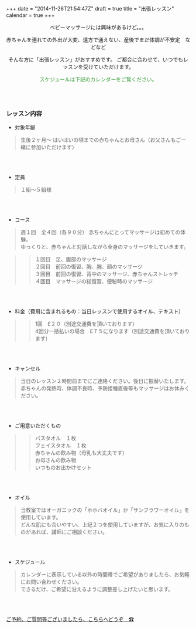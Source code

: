 +++
date = "2014-11-26T21:54:47Z"
draft = true
title = "出張レッスン"
calendar = true
+++

<p style="text-align:center">ベビーマッサージには興味があるけど。。。</p>

<p style="text-align:center">赤ちゃんを連れての外出が大変、遠方で通えない、産後でまだ体調が不安定　などなど</p>

<p style="text-align:center">そんな方に「出張レッスン」がおすすめです。
ご都合に合わせて、いつでもレッスンを受けていただけます。</p>

<p style="text-align:center; color: #399e39">スケジュールは下記のカレンダーをご覧ください。</p><br>
<br>

### レッスン内容

* 対象年齢

> 生後２ヶ月〜 はいはいの頃までの赤ちゃんとお母さん（お父さんもご一緒に参加いただけます）
<br>
<br>

* 定員

> １組〜５組様
<br>
<br>

* コース

> 週１回　全４回（各９０分）
  赤ちゃんにとってマッサージは初めての体験。<br>
  ゆっくりと、赤ちゃんと対話しながら全身のマッサージをしていきます。

>> １回目　足、腹部のマッサージ<br>
   ２回目　前回の復習、胸、腕、顔のマッサージ<br>
   ３回目　前回の復習、背中のマッサージ、赤ちゃんストレッチ<br>
   ４回目　マッサージの総復習、便秘時のマッサージ
<br>
<br>

* 料金（費用に含まれるもの：当日レッスンで使用するオイル、テキスト）

>> 1回　£２０（別途交通費を頂いております）<br>
   4回分一括払いの場合　£７５になります（別途交通費を頂いております）
<br>
<br>

* キャンセル

> 当日のレッスン２時間前までにご連絡ください。後日に振替いたします。<br>
  赤ちゃんの発熱時、体調不良時、予防接種直後等もマッサージはお休みください。
<br>
<br>

* ご用意いただくもの

>> バスタオル　１枚<br>
   フェイスタオル　１枚<br>
   赤ちゃんの飲み物（母乳も大丈夫です）<br>
   お母さんの飲み物<br>
   いつものお出かけセット<br>
<br>
<br>

* オイル

> 当教室ではオーガニックの「ホホバオイル」か「サンフラワーオイル」を使用しています。<br>
どんな肌にも合いやすい、上記２つを使用していますが、お気に入りのものがあれば、講師にご相談ください。
<br>
<br>


* スケジュール

> カレンダーに表示している以外の時間帯でご希望がありましたら、お気軽にお問い合わせください。<br>
できるだけ、ご希望に沿えるように調整差し上げたいと思います。
<br>
<br>

<!-- centre this -->
[ご予約、ご質問等ございましたら、こちらへどうぞ　☎](/contact)

